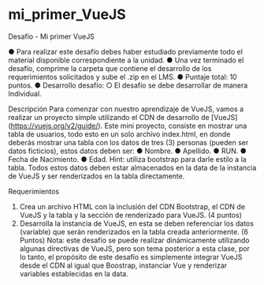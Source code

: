 # mi_primer_VueJS
Desafío - Mi primer VueJS

● Para realizar este desafío debes haber estudiado previamente todo el material
disponible correspondiente a la unidad.
● Una vez terminado el desafío, comprime la carpeta que contiene el desarrollo de los
requerimientos solicitados y sube el .zip en el LMS.
● Puntaje total: 10 puntos.
● Desarrollo desafío:
○ El desafío se debe desarrollar de manera Individual.

Descripción
Para comenzar con nuestro aprendizaje de VueJS, vamos a realizar un proyecto simple
utilizando el CDN de desarrollo de [VueJS] (https://vuejs.org/v2/guide/).
Este mini proyecto, consiste en mostrar una tabla de usuarios, todo esto en un solo archivo
index.html, en donde deberás mostrar una tabla con los datos de tres (3) personas (pueden
ser datos ficticios), estos datos deben ser:
● Nombre.
● Apellido.
● RUN.
● Fecha de Nacimiento.
● Edad.
Hint: utiliza bootstrap para darle estilo a la tabla.
Todos estos datos deben estar almacenados en la data de la instancia de VueJS y ser
renderizados en la tabla directamente.

Requerimientos
1. Crea un archivo HTML con la inclusión del CDN Bootstrap, el CDN de VueJS y la tabla
y la sección de renderizado para VueJS. (4 puntos)
2. Desarrolla la instancia de VueJS, en esta se deben referenciar los datos (variable)
que serán renderizados en la tabla creada anteriormente. (6 Puntos)
Nota: este desafío se puede realizar dinámicamente utilizando algunas directivas
de VueJS, pero son tema posterior a esta clase, por lo tanto, el propósito de este
desafío es simplemente integrar VueJS desde el CDN al igual que Boostrap,
instanciar Vue y renderizar variables establecidas en la data.
